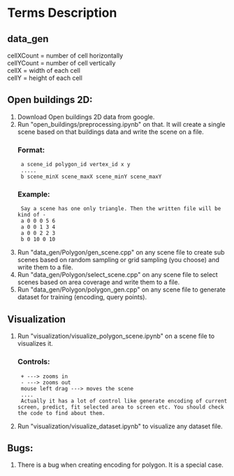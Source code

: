 # Terms Description  


## data_gen
cellXCount = number of cell horizontally  
cellYCount = number of cell vertically  
cellX = width of each cell  
cellY = height of each cell  


## Open buildings 2D:
1. Download Open buildings 2D data from google.  
2. Run "open_buildings/preprocessing.ipynb" on that. It will create a single scene based on that buildings data and write the scene on a file.  
    ### Format:
        a scene_id polygon_id vertex_id x y  
        .....  
        b scene_minX scene_maxX scene_minY scene_maxY
    ### Example:
    	Say a scene has one only triangle. Then the written file will be kind of -  
    	a 0 0 0 5 6  
    	a 0 0 1 3 4  
    	a 0 0 2 2 3  
    	b 0 10 0 10  
3. Run "data_gen/Polygon/gen_scene.cpp" on any scene file to create sub scenes based on random sampling or grid sampling (you choose) and write them to a file.  
4. Run "data_gen/Polygon/select_scene.cpp" on any scene file to select scenes based on area coverage and write them to a file.  
5. Run "data_gen/Polygon/polygon_gen.cpp" on any scene file to generate dataset for training (encoding, query points).  


## Visualization
1. Run "visualization/visualize_polygon_scene.ipynb" on a scene file to visualizes it.  
    ### Controls:  
        + ---> zooms in  
        - ---> zooms out  
        mouse left drag ---> moves the scene  
        ....  
        Actually it has a lot of control like generate encoding of current screen, predict, fit selected area to screen etc. You should check the code to find about them.  
2. Run "visualization/visualize_dataset.ipynb" to visualize any dataset file.  


## Bugs:  
1. There is a bug when creating encoding for polygon. It is a special case.